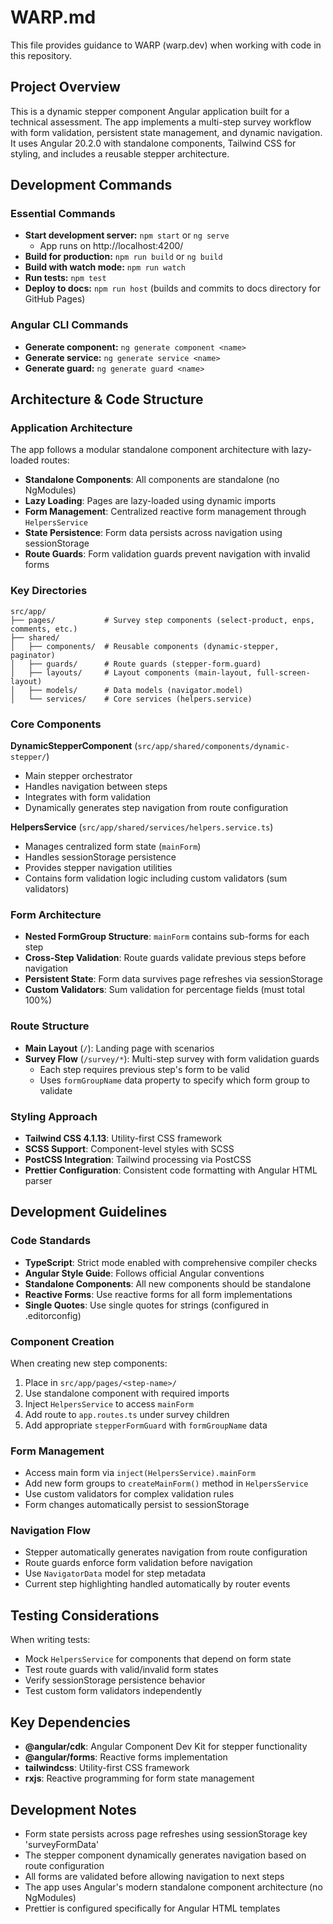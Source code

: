 # WARP.md

This file provides guidance to WARP (warp.dev) when working with code in this repository.

## Project Overview

This is a dynamic stepper component Angular application built for a technical assessment. The app implements a multi-step survey workflow with form validation, persistent state management, and dynamic navigation. It uses Angular 20.2.0 with standalone components, Tailwind CSS for styling, and includes a reusable stepper architecture.

## Development Commands

### Essential Commands
- **Start development server:** `npm start` or `ng serve`
  - App runs on http://localhost:4200/
- **Build for production:** `npm run build` or `ng build`
- **Build with watch mode:** `npm run watch`
- **Run tests:** `npm test`
- **Deploy to docs:** `npm run host` (builds and commits to docs directory for GitHub Pages)

### Angular CLI Commands
- **Generate component:** `ng generate component <name>`
- **Generate service:** `ng generate service <name>`
- **Generate guard:** `ng generate guard <name>`

## Architecture & Code Structure

### Application Architecture
The app follows a modular standalone component architecture with lazy-loaded routes:

- **Standalone Components**: All components are standalone (no NgModules)
- **Lazy Loading**: Pages are lazy-loaded using dynamic imports
- **Form Management**: Centralized reactive form management through `HelpersService`
- **State Persistence**: Form data persists across navigation using sessionStorage
- **Route Guards**: Form validation guards prevent navigation with invalid forms

### Key Directories

```
src/app/
├── pages/           # Survey step components (select-product, enps, comments, etc.)
├── shared/
│   ├── components/  # Reusable components (dynamic-stepper, paginator)
│   ├── guards/      # Route guards (stepper-form.guard)
│   ├── layouts/     # Layout components (main-layout, full-screen-layout)
│   ├── models/      # Data models (navigator.model)
│   └── services/    # Core services (helpers.service)
```

### Core Components

**DynamicStepperComponent** (`src/app/shared/components/dynamic-stepper/`)
- Main stepper orchestrator
- Handles navigation between steps
- Integrates with form validation
- Dynamically generates step navigation from route configuration

**HelpersService** (`src/app/shared/services/helpers.service.ts`)
- Manages centralized form state (`mainForm`)
- Handles sessionStorage persistence
- Provides stepper navigation utilities
- Contains form validation logic including custom validators (sum validators)

### Form Architecture
- **Nested FormGroup Structure**: `mainForm` contains sub-forms for each step
- **Cross-Step Validation**: Route guards validate previous steps before navigation
- **Persistent State**: Form data survives page refreshes via sessionStorage
- **Custom Validators**: Sum validation for percentage fields (must total 100%)

### Route Structure
- **Main Layout** (`/`): Landing page with scenarios
- **Survey Flow** (`/survey/*`): Multi-step survey with form validation guards
  - Each step requires previous step's form to be valid
  - Uses `formGroupName` data property to specify which form group to validate

### Styling Approach
- **Tailwind CSS 4.1.13**: Utility-first CSS framework
- **SCSS Support**: Component-level styles with SCSS
- **PostCSS Integration**: Tailwind processing via PostCSS
- **Prettier Configuration**: Consistent code formatting with Angular HTML parser

## Development Guidelines

### Code Standards
- **TypeScript**: Strict mode enabled with comprehensive compiler checks
- **Angular Style Guide**: Follows official Angular conventions
- **Standalone Components**: All new components should be standalone
- **Reactive Forms**: Use reactive forms for all form implementations
- **Single Quotes**: Use single quotes for strings (configured in .editorconfig)

### Component Creation
When creating new step components:
1. Place in `src/app/pages/<step-name>/`
2. Use standalone component with required imports
3. Inject `HelpersService` to access `mainForm`
4. Add route to `app.routes.ts` under survey children
5. Add appropriate `stepperFormGuard` with `formGroupName` data

### Form Management
- Access main form via `inject(HelpersService).mainForm`
- Add new form groups to `createMainForm()` method in `HelpersService`
- Use custom validators for complex validation rules
- Form changes automatically persist to sessionStorage

### Navigation Flow
- Stepper automatically generates navigation from route configuration
- Route guards enforce form validation before navigation
- Use `NavigatorData` model for step metadata
- Current step highlighting handled automatically by router events

## Testing Considerations

When writing tests:
- Mock `HelpersService` for components that depend on form state
- Test route guards with valid/invalid form states
- Verify sessionStorage persistence behavior
- Test custom form validators independently

## Key Dependencies

- **@angular/cdk**: Angular Component Dev Kit for stepper functionality
- **@angular/forms**: Reactive forms implementation
- **tailwindcss**: Utility-first CSS framework
- **rxjs**: Reactive programming for form state management

## Development Notes

- Form state persists across page refreshes using sessionStorage key 'surveyFormData'
- The stepper component dynamically generates navigation based on route configuration
- All forms are validated before allowing navigation to next steps
- The app uses Angular's modern standalone component architecture (no NgModules)
- Prettier is configured specifically for Angular HTML templates